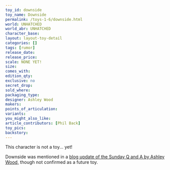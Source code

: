 ```yaml
---
toy_id: downside
toy_name: Downside
permalink: /toys-1-6/downside.html
world: UNHATCHED
world_abr: UNHATCHED
character_base: 
layout: layout-toy-detail
categories: []
tags: [rumor]
release_date: 
release_price: 
scale: NONE YET!
size: 
comes_with: 
edition_qty: 
exclusive: no
secret_drop:
sold_where: 
packaging_type: 
designer: Ashley Wood
makers: 
points_of_articulation: 
variants: 
you_might_also_like:
article_contributors: [Phil Back]
toy_pics:
backstory: 
---
```

This character is not a toy... yet! 

Downside was mentioned in a <a href="https://www.worldofthreea.com/threea-production-blog/qa41" target="_blank">blog update of the Sunday Q and A by Ashley Wood,</a> though not confirmed as a future toy.